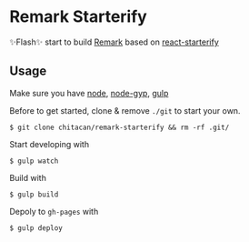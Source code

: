 # Remark Starterify

:sparkles:Flash:sparkles: start to build [Remark](https://github.com/gnab/remark) based on [react-starterify](https://github.com/chitacan/react-starterify)

## Usage

Make sure you have [node](https://nodejs.org/), [node-gyp](https://github.com/TooTallNate/node-gyp), [gulp](https://github.com/gulpjs/gulp/blob/master/docs/getting-started.md)

Before to get started, clone & remove `./git` to start your own.

    $ git clone chitacan/remark-starterify && rm -rf .git/

Start developing with

    $ gulp watch

Build with

    $ gulp build

Depoly to `gh-pages` with

    $ gulp deploy
